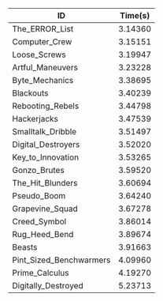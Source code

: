 |ID|Time(s)|
|-|-|
|The_ERROR_List|3.14360|
|Computer_Crew|3.15151|
|Loose_Screws|3.19947|
|Artful_Maneuvers|3.23228|
|Byte_Mechanics|3.38695|
|Blackouts|3.40239|
|Rebooting_Rebels|3.44798|
|Hackerjacks|3.47539|
|Smalltalk_Dribble|3.51497|
|Digital_Destroyers|3.52020|
|Key_to_Innovation|3.53265|
|Gonzo_Brutes|3.59520|
|The_Hit_Blunders|3.60694|
|Pseudo_Boom|3.64240|
|Grapevine_Squad|3.67278|
|Creed_Symbol|3.86014|
|Rug_Heed_Bend|3.89674|
|Beasts|3.91663|
|Pint_Sized_Benchwarmers|4.09960|
|Prime_Calculus|4.19270|
|Digitally_Destroyed|5.23713|
